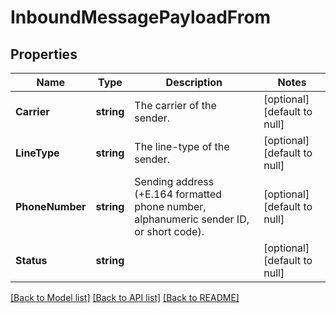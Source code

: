 # InboundMessagePayloadFrom

## Properties
Name | Type | Description | Notes
------------ | ------------- | ------------- | -------------
**Carrier** | **string** | The carrier of the sender. | [optional] [default to null]
**LineType** | **string** | The line-type of the sender. | [optional] [default to null]
**PhoneNumber** | **string** | Sending address (+E.164 formatted phone number, alphanumeric sender ID, or short code). | [optional] [default to null]
**Status** | **string** |  | [optional] [default to null]

[[Back to Model list]](../README.md#documentation-for-models) [[Back to API list]](../README.md#documentation-for-api-endpoints) [[Back to README]](../README.md)


